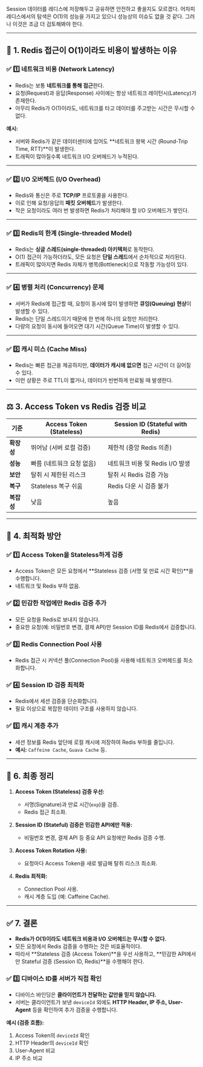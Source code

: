 
Session 데이터를 레디스에 저장해두고 공유하면 안전하고 좋을지도 모르겠다. 어차피 레디스에서의 탐색은 O(1)의 성능을 가지고 있으니 성능상의 이슈도 없을 것 같다. 그러나 이것은 조금 더 검토해봐야 한다.

---

## 🚀 **1. Redis 접근이 O(1)이라도 비용이 발생하는 이유**

### ✅ **1️⃣ 네트워크 비용 (Network Latency)**

- Redis는 보통 **네트워크를 통해 접근**한다.
- 요청(Request)과 응답(Response) 사이에는 항상 네트워크 레이턴시(Latency)가 존재한다.
- 아무리 Redis가 O(1)이라도, 네트워크를 타고 데이터를 주고받는 시간은 무시할 수 없다.

**예시:**

- 서버와 Redis가 같은 데이터센터에 있어도 **네트워크 왕복 시간 (Round-Trip Time, RTT)**이 발생한다.
- 트래픽이 많아질수록 네트워크 I/O 오버헤드가 누적된다.

---

### ✅ **2️⃣ I/O 오버헤드 (I/O Overhead)**

- Redis와 통신은 주로 **TCP/IP** 프로토콜을 사용한다.
- 이로 인해 요청/응답의 **패킷 오버헤드**가 발생한다.
- 작은 요청이라도 여러 번 발생하면 Redis가 처리해야 할 I/O 오버헤드가 쌓인다.

---

### ✅ **3️⃣ Redis의 한계 (Single-threaded Model)**

- Redis는 **싱글 스레드(single-threaded) 아키텍처**로 동작한다.
- O(1) 접근이 가능하더라도, 모든 요청은 **단일 스레드**에서 순차적으로 처리된다.
- 트래픽이 많아지면 Redis 자체가 병목(Bottleneck)으로 작동할 가능성이 있다.

---

### ✅ **4️⃣ 병렬 처리 (Concurrency) 문제**

- 서버가 Redis에 접근할 때, 요청이 동시에 많이 발생하면 **큐잉(Queuing) 현상**이 발생할 수 있다.
- Redis는 단일 스레드이기 때문에 한 번에 하나의 요청만 처리한다.
- 다량의 요청이 동시에 들어오면 대기 시간(Queue Time)이 발생할 수 있다.

---

### ✅ **5️⃣ 캐시 미스 (Cache Miss)**

- Redis는 빠른 접근을 제공하지만, **데이터가 캐시에 없으면** 접근 시간이 더 길어질 수 있다.
- 이런 상황은 주로 TTL이 짧거나, 데이터가 빈번하게 만료될 때 발생한다.

---

## ⚖️ **3. Access Token vs Redis 검증 비교**

|**기준**|**Access Token (Stateless)**|**Session ID (Stateful with Redis)**|
|---|---|---|
|**확장성**|뛰어남 (서버 로컬 검증)|제한적 (중앙 Redis 의존)|
|**성능**|빠름 (네트워크 요청 없음)|네트워크 비용 및 Redis I/O 발생|
|**보안**|탈취 시 제한된 리스크|탈취 시 Redis 검증 가능|
|**복구**|Stateless 복구 쉬움|Redis 다운 시 검증 불가|
|**복잡성**|낮음|높음|

---

## 🔄 **4. 최적화 방안**

### ✅ **1️⃣ Access Token을 Stateless하게 검증**

- Access Token은 모든 요청에서 **Stateless 검증 (서명 및 만료 시간 확인)**을 수행합니다.
- 네트워크 및 Redis 부하 없음.

### ✅ **2️⃣ 민감한 작업에만 Redis 검증 추가**

- 모든 요청을 Redis로 보내지 않습니다.
- 중요한 요청(예: 비밀번호 변경, 결제 API)만 Session ID를 Redis에서 검증합니다.

### ✅ **3️⃣ Redis Connection Pool 사용**

- Redis 접근 시 커넥션 풀(Connection Pool)을 사용해 네트워크 오버헤드를 최소화합니다.

### ✅ **4️⃣ Session ID 검증 최적화**

- Redis에서 세션 검증을 단순화합니다.
- 필요 이상으로 복잡한 데이터 구조를 사용하지 않습니다.

### ✅ **5️⃣ 캐시 계층 추가**

- 세션 정보를 Redis 앞단에 로컬 캐시에 저장하여 Redis 부하를 줄입니다.
- **예시:** `Caffeine Cache`, `Guava Cache` 등.

---

## 🚦 **6. 최종 정리**

1. **Access Token (Stateless) 검증 우선:**
    
    - 서명(Signature)과 만료 시간(`exp`)을 검증.
    - Redis 접근 최소화.
2. **Session ID (Stateful) 검증은 민감한 API에만 적용:**
    
    - 비밀번호 변경, 결제 API 등 중요 API 요청에만 Redis 검증 수행.
3. **Access Token Rotation 사용:**
    
    - 요청마다 Access Token을 새로 발급해 탈취 리스크 최소화.
4. **Redis 최적화:**
    
    - Connection Pool 사용.
    - 캐시 계층 도입 (예: Caffeine Cache).

---
## ✅ **7. 결론**

- **Redis가 O(1)이라도 네트워크 비용과 I/O 오버헤드는 무시할 수 없다.**
- 모든 요청에서 Redis 검증을 수행하는 것은 비효율적이다.
- 따라서 **Stateless 검증 (Access Token)**을 우선 사용하고, **민감한 API에서만 Stateful 검증 (Session ID, Redis)**을 수행해야 한다.

### ✅ **3️⃣ 디바이스 ID를 서버가 직접 확인**

- 디바이스 바인딩은 **클라이언트가 전달하는 값만을 믿지 않습니다.**
- 서버는 클라이언트가 보낸 `deviceId` 외에도 **HTTP Header, IP 주소, User-Agent** 등을 확인하여 추가 검증을 수행합니다.

**예시 (검증 흐름):**

1. Access Token의 `deviceId` 확인
2. HTTP Header의 `deviceId` 확인
3. User-Agent 비교
4. IP 주소 비교
